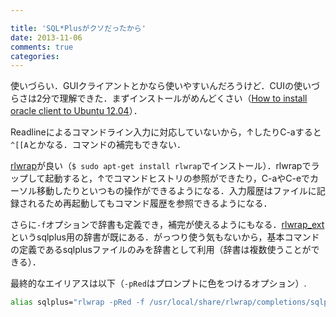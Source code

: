 ```yaml
---

title: 'SQL*Plusがクソだったから'
date: 2013-11-06
comments: true
categories: 
---
```


使いづらい．GUIクライアントとかなら使いやすいんだろうけど．CUIの使いづらさは2分で理解できた．まずインストールがめんどくさい（[How to install oracle client to Ubuntu 12.04](https://gist.github.com/tcnksm/7316877)）．

Readlineによるコマンドライン入力に対応していないから，↑したりC-aすると`^[[A`とかなる．コマンドの補完もできない．

[rlwrap](http://utopia.knoware.nl/~hlub/rlwrap/)が良い（`$ sudo apt-get install rlwrap`でインストール）．rlwrapでラップして起動すると，↑でコマンドヒストリの参照ができたり，C-aやC-eでカーソル移動したりといつもの操作ができるようになる．入力履歴はファイルに記録されるため再起動してもコマンド履歴を参照できるようになる．

さらに`-f`オプションで辞書も定義でき，補完が使えるようにもなる．[rlwrap_ext](http://www.linuxification.at/rlwrap_ext.html.en)というsqlplus用の辞書が既にある．がっつり使う気もないから，基本コマンドの定義であるsqlplusファイルのみを辞書として利用（辞書は複数使うことができる）．

最終的なエイリアスは以下（`-pRed`はプロンプトに色をつけるオプション）.

``` bash
alias sqlplus="rlwrap -pRed -f /usr/local/share/rlwrap/completions/sqlplus sqlplus"
```


